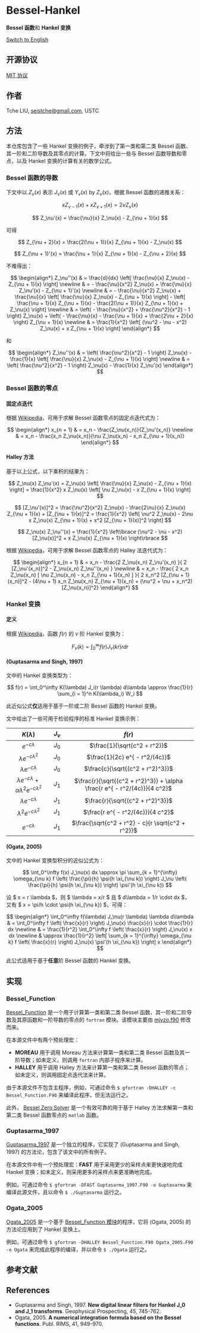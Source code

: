 # Bessel-Hankel

**Bessel 函数**和 **Hankel 变换**

[Switch to English](README.md)

## 开源协议

[MIT 协议](http://tchel.mit-license.org/)

## 作者

Tche LIU, seistche@gmail.com, USTC

## 方法

本仓库包含了一些 Hankel 变换的例子，牵涉到了第一类和第二类 Bessel 函数、其一阶和二阶导数及其零点的计算。下文中将给出一些与 Bessel 函数导数和零点，以及 Hankel 变换的计算有关的数学公式。

### Bessel 函数的导数

下文中以 $Z_\nu(x)$ 表示 $J_\nu(x)$ 或 $Y_\nu(x)$ by $Z_\nu(x)$，根据 Bessel 函数的递推关系：

$$ x Z_{\nu - 1}(x) + x Z_{\nu + 1}(x) = 2\nu Z_\nu(x) $$

$$ Z_\nu'(x) = \frac{\nu}{x} Z_\nu(x) - Z_{\nu + 1}(x) $$

可得

$$ Z_{\nu + 2}(x) = \frac{2(\nu + 1)}{x} Z_{\nu + 1}(x) - Z_\nu(x) $$

$$ Z_{\nu + 1}'(x) = \frac{\nu + 1}{x} Z_{\nu + 1}(x) - Z_{\nu + 2}(x) $$

不难得出：

$$ \begin{align*} 
     Z_\nu''(x) & = \frac{d}{dx} \left[ \frac{\nu}{x} Z_\nu(x) - Z_{\nu + 1}(x) \right] \newline
                & = - \frac{\nu}{x^2} Z_\nu(x) + \frac{\nu}{x} Z_\nu'(x) - Z_{\nu + 1}'(x) \newline
                & = - \frac{\nu}{x^2} Z_\nu(x) + \frac{\nu}{x} \left[ \frac{\nu}{x} Z_\nu(x) - Z_{\nu + 1}(x) \right] - \left[ \frac{\nu + 1}{x} Z_{\nu + 1}(x) - \frac{2(\nu + 1)}{x} Z_{\nu + 1}(x) + Z_\nu(x) \right] \newline
                & = \left( - \frac{\nu}{x^2} + \frac{\nu^2}{x^2} - 1 \right) Z_\nu(x) + \left( - \frac{\nu}{x} - \frac{\nu + 1}{x} + \frac{2\nu + 2}{x} \right) Z_{\nu + 1}(x) \newline
                & = \frac{1}{x^2} \left[ (\nu^2 - \nu - x^2) Z_\nu(x) + x Z_{\nu + 1}(x) \right]
   \end{align*} ​$$

和

$$ \begin{align*} 
     Z_\nu''(x) & = \left( \frac{\nu^2}{x^2} - 1 \right) Z_\nu(x) - \frac{1}{x} \left[ \frac{\nu}{x} Z_\nu(x) - Z_{\nu + 1}(x) \right] \newline
                & = \left( \frac{\nu^2}{x^2} - 1 \right) Z_\nu(x) - \frac{1}{x} Z_\nu'(x)
   \end{align*} ​$$

### Bessel 函数的零点

#### 固定点迭代

根据 [Wikipedia](https://en.wikipedia.org/wiki/Fixed-point_iteration#Applications)，可用于求解 Bessel 函数零点的固定点迭代式为：

$$ \begin{align*}
     x_{n + 1} & = x_n - \frac{Z_\nu(x_n)}{Z_\nu'(x_n)} \newline
               & = x_n - \frac{x_n Z_\nu(x_n)}{\nu Z_\nu(x_n) - x_n Z_{\nu + 1}(x_n)}
   \end{align*} ​$$

#### Halley 方法

基于以上公式，以下乘积的结果为：

$$ Z_\nu(x) Z_\nu'(x) = Z_\nu(x) \left[ \frac{\nu}{x} Z_\nu(x) - Z_{\nu + 1}(x) \right] = \frac{1}{x^2} x Z_\nu(x) \left[ \nu Z_\nu(x) - x Z_{\nu + 1}(x) \right] $$

$$ [Z_\nu'(x)]^2 = \frac{\nu^2}{x^2} Z_\nu(x) - \frac{2\nu}{x} Z_\nu(x) Z_{\nu + 1}(x) + [Z_{\nu + 1}(x)]^2 = \frac{1}{x^2} \left[ \nu^2 Z_\nu(x) - 2\nu x Z_\nu(x) Z_{\nu + 1}(x) + x^2 [Z_{\nu + 1}(x)]^2 \right] $$

$$ Z_\nu(x) Z_\nu''(x) = \frac{1}{x^2} \left\lbrace (\nu^2 - \nu - x^2) [Z_\nu(x)]^2 + x Z_\nu(x) Z_{\nu + 1}(x) \right\rbrace $$

根据 [Wikipedia](https://en.wikipedia.org/wiki/Halley's_method#Method)，可用于求解 Bessel 函数零点的 Halley 法迭代式为：

$$ \begin{align*}
     x_{n + 1} & = x_n - \frac{2 Z_\nu(x_n) Z_\nu'(x_n) }{ 2 [Z_\nu'(x_n)]^2 - Z_\nu(x_n) Z_\nu''(x_n) } \newline
               & = x_n - \frac{ 2 x_n Z_\nu(x_n) [ \nu Z_\nu(x_n) - x_n Z_{\nu + 1}(x_n) ] }{ 2 x_n^2 [Z_{\nu + 1}(x_n)]^2 - (4\nu + 1) x_n Z_\nu(x_n) Z_{\nu + 1}(x_n) + (\nu^2 + \nu + x_n^2) [Z_\nu(x_n)]^2}
   \end{align*} ​$$

### Hankel 变换

#### 定义

根据 [Wikipedia](https://en.wikipedia.org/wiki/Hankel_transform#Definition)，函数 $f(r)$ 的 $\nu$ 阶 Hankel 变换为：

$$ F_\nu(k) = \int_0^\infty f(r) J_\nu(k r) r dr $$

#### (Guptasarma and Singh, 1997)

文中的 Hankel 变换类型为：

$$ f(r) = \int_0^\infty K(\lambda) J_i(r \lambda) d\lambda \approx \frac{1}{r} \sum_{i = 1}^n K(\lambda_i) W_i $$

此近似公式**仅**适用于基于一阶或二阶 Bessel 函数的 Hankel 变换。

文中给出了一些可用于检验程序的标准 Hankel 变换示例：

|                         $K(\lambda)$                         | $J_\nu$ |                            $f(r)$                            |
| :----------------------------------------------------------: | :-----: | :----------------------------------------------------------: |
|                      $e^{ - c \lambda}$                      |  $J_0$  |                 $\frac{1}{\sqrt{c^2 + r^2}}$                 |
|                 $\lambda e^{ - c \lambda^2}$                 |  $J_0$  |                $\frac{1}{2c} e^{ - r^2/(4c)}$                |
|                  $\lambda e^{ - c \lambda}$                  |  $J_0$  |               $\frac{c}{\sqrt{(c^2 + r^2)^3}}$               |
| $\lambda e^{ - c \lambda} + \alpha \lambda^2 e^{ - c \lambda^2}$ |  $J_1$  | $\frac{r}{\sqrt{(c^2 + r^2)^3}} + \alpha \frac{r e^{ - r^2/(4c)}}{4 c^2}$ |
|                  $\lambda e^{ - c \lambda}$                  |  $J_1$  |               $\frac{r}{\sqrt{(c^2 + r^2)^3}}$               |
|                $\lambda^2 e^{ - c \lambda^2}$                |  $J_1$  |              $\frac{r e^{ - r^2/(4c)}}{4 c^2}$               |
|                      $e^{ - c \lambda}$                      |  $J_1$  |      $\frac{\sqrt{c^2 + r^2} - c}{r \sqrt{c^2 + r^2}}$       |

#### (Ogata, 2005)

文中的 Hankel 变换型积分的近似公式为：

$$ \int_0^\infty f(x) J_\nu(x) dx \approx \pi \sum_{k = 1}^{\infty} \omega_{\nu k} f \left( \frac{\pi}{h} \psi(h \xi_{\nu k}) \right) J_\nu \left( \frac{\pi}{h} \psi(h \xi_{\nu k}) \right) \psi'(h \xi_{\nu k}) $$

设 $ x = r \lambda $，则 $ \lambda = x/r $ 且 $ d\lambda = 1/r \cdot dx $，又有 $ x = \pi/h \cdot \psi(h \xi_{\nu k}) $，可得：

$$ \begin{align*}
     \int_0^\infty f(\lambda) J_\nu(r \lambda) \lambda d\lambda & = \int_0^\infty f \left( \frac{x}{r} \right) J_\nu(x) \frac{x}{r} \cdot \frac{1}{r} dx \newline
                                                                & = \frac{1}{r^2} \int_0^\infty f \left( \frac{x}{r} \right) J_\nu(x) x dx \newline
                                                                & \approx \frac{1}{r^2} \left[ \sum_{k = 1}^{\infty} \omega_{\nu k} f \left( \frac{x}{r} \right) J_\nu(x) \psi'(h \xi_{\nu k}) \right] x
   \end{align*} $$

此公式适用于基于**任意**阶 Bessel 函数的 Hankel 变换。

## 实现

### Bessel_Function

[Bessel_Function](Bessel_Function.F90) 是一个用于计算第一类和第二类 Bessel 函数、其一阶和二阶导数及其原函数和一阶导数的零点的 `fortran` 模块。该模块主要由 [mjyzo.f90](http://jean-pierre.moreau.pagesperso-orange.fr/Fortran/mjyzo_f90.txt) 修改而来。

在本源文件中有两个预处理宏：
- **MOREAU** 用于调用 Moreau 方法来计算第一类和第二类 Bessel 函数及其一阶导数；如未定义，则调用 `fortran` 内部子程序来计算。
- **HALLEY** 用于调用 Halley 方法来计算第一类和第二类 Bessel 函数的零点；如未定义，则调用固定点迭代法来计算。

由于本源文件不包含主程序，例如，可通过命令 `$ gfortran -DHALLEY -c Bessel_Function.F90` 来编译此程序，但无法运行之。

此外， [Bessel Zero Solver](https://ww2.mathworks.cn/matlabcentral/fileexchange/48403-bessel-zero-solver) 是一个有效可靠的用于基于 Halley 方法求解第一类和第二类 Bessel 函数零点的 `matlab` 函数。

### Guptasarma_1997

[Guptasarma_1997](Guptasarma_1997.F90) 是一个独立的程序，它实现了 (Guptasarma and Singh, 1997) 的方法论，包含了该文中的所有例子。

在本源文件中有一个预处理宏：**FAST** 用于采用更少的采样点来更快速地完成 Hankel 变换；如未定义，则采用更多的采样点来更准确地完成。

例如，可通过命令 `$ gfortran -DFAST Guptasarma_1997.F90 -o Guptasarma` 来编译此源文件，且以命令 `$ ./Guptasarma` 运行之。

### Ogata_2005

[Ogata_2005](Ogata_2005.F90) 是一个基于 [Bessel_Function 模块](Bessel_Function.F90)的程序，它将 (Ogata, 2005) 的方法论应用到了 Hankel 变换上。

例如，可通过命令 `$ gfortran -DHALLEY Bessel_Function.F90 Ogata_2005.F90 -o Ogata` 来完成此程序的编译，并以命令 `$ ./Ogata` 运行之。

## 参考文献

## References

- Guptasarma and Singh, 1997. **New digital linear filters for Hankel J_0 and J_1 transforms**. Geophysical Prospecting, 45, 745-762.
- Ogata, 2005. **A numerical integration formula based on the Bessel functions**. Publ. RIMS, 41, 949-970.

